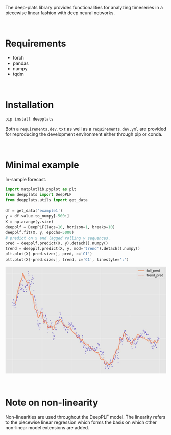 The deep-plats library provides functionalities for analyzing timeseries in a piecewise linear fashion with deep neural networks.

&nbsp;

Requirements
==================
- torch
- pandas
- numpy
- tqdm

&nbsp;

Installation
============

```bash
pip install deepplats
```

Both a `requirements.dev.txt` as well as a `requirements.dev.yml` are provided for reproducing the development environment
either through pip or conda.


&nbsp;

Minimal example
===============

In-sample forecast.

```python
import matplotlib.pyplot as plt
from deepplats import DeepPLF
from deepplats.utils import get_data

df = get_data('example1')
y = df.value.to_numpy[-500:]
X = np.arange(y.size)
deepplf = DeepPLF(lags=10, horizon=1, breaks=10)
deepplf.fit(X, y, epochs=5000)
# predict on x and lagged rolling y sequences.
pred = deepplf.predict(X, y).detach().numpy()
trend = deepplf.predict(X, y, mod='trend').detach().numpy()
plt.plot(X[-pred.size:], pred, c='C1')
plt.plot(X[-pred.size:], trend, c='C1', linestyle=':')
```
<img src="images/example.jpg" width="512"/>

&nbsp;

Note on non-linearity
=====================

Non-linearities are used throughout the DeepPLF model. The linearity refers to the piecewise linear regression which
forms the basis on which other non-linear model extensions are added.
